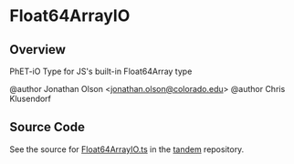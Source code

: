 # Float64ArrayIO

## Overview

PhET-iO Type for JS's built-in Float64Array type

@author Jonathan Olson &lt;jonathan.olson@colorado.edu&gt;
@author Chris Klusendorf



## Source Code

See the source for [Float64ArrayIO.ts](https://github.com/phetsims/tandem/blob/main/js/types/Float64ArrayIO.ts) in the [tandem](https://github.com/phetsims/tandem) repository.
